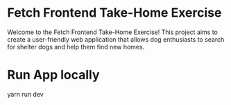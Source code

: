 # Fetch Frontend Take-Home Exercise

Welcome to the Fetch Frontend Take-Home Exercise! This project aims to create a user-friendly web application that allows dog enthusiasts to search for shelter dogs and help them find new homes.

# Run App locally

yarn run dev
